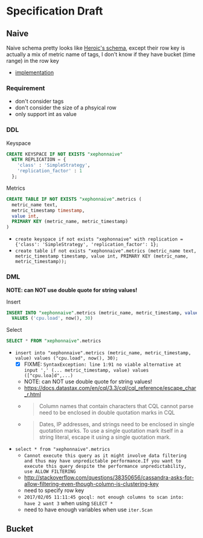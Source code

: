 # Specification Draft

## Naive

Naive schema pretty looks like [Heroic's schema](../survey/heroic.md), except their row key is actually
a mix of metric name of tags, I don't know if they have bucket (time range) in the
row key

- [implementation](../pkg/bin/xnaive/main.go)

### Requirement

- don't consider tags
- don't consider the size of a phsyical row
- only support int as value

### DDL

Keyspace

````sql
CREATE KEYSPACE IF NOT EXISTS "xephonnaive"
  WITH REPLICATION = {
    'class' : 'SimpleStrategy',
    'replication_factor' : 1
  };
````

Metrics

````sql
CREATE TABLE IF NOT EXISTS "xephonnaive".metrics (
  metric_name text,
  metric_timestamp timestamp,
  value int,
  PRIMARY KEY (metric_name, metric_timestamp)
)
````

- `create keyspace if not exists "xephonnaive" with replication = {'class': 'SimpleStrategy', 'replication_factor': 1}; `
- `create table if not exists "xephonnaive".metrics (metric_name text, metric_timestamp timestamp, value int, PRIMARY KEY (metric_name, metric_timestamp));`

### DML

**NOTE: can NOT use double quote for string values!**

Insert

````sql
INSERT INTO "xephonnaive".metrics (metric_name, metric_timestamp, value)
  VALUES ('cpu.load', now(), 30)
````

Select

````sql
SELECT * FROM "xephonnaive".metrics
````

- `insert into "xephonnaive".metrics (metric_name, metric_timestamp, value) values ("cpu.load", now(), 30);`
  - [x] FIXME: `SyntaxException: line 1:91 no viable alternative at input ',' (... metric_timestamp, value) values (["cpu.loa]d",...)`
  - NOTE: can NOT use double quote for string values!
  - https://docs.datastax.com/en/cql/3.3/cql/cql_reference/escape_char_r.html
  - > Column names that contain characters that CQL cannot parse need to be enclosed in double quotation marks in CQL
  - > Dates, IP addresses, and strings need to be enclosed in single quotation marks. To use a single quotation mark itself in a string literal, escape it using a single quotation mark.
- `select * from "xephonnaive".metrics`
  - `Cannot execute this query as it might involve data filtering and thus may have unpredictable performance.If you want to execute this query despite the performance unpredictability, use ALLOW FILTERING`
  - http://stackoverflow.com/questions/38350656/cassandra-asks-for-allow-filtering-even-though-column-is-clustering-key
  - need to specify row key
  - `2017/02/05 11:11:45 gocql: not enough columns to scan into: have 2 want 3` when using `SELECT *`
  - need to have enough variables when use `iter.Scan`

## Bucket 
